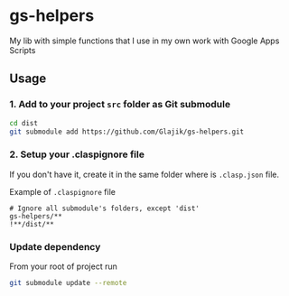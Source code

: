 # gs-helpers
My lib with simple functions that I use in my own work with Google Apps Scripts

## Usage

### 1. Add to your project `src` folder as Git submodule

```BASH
cd dist
git submodule add https://github.com/Glajik/gs-helpers.git
```

### 2. Setup your .claspignore file

If you don't have it, create it in the same folder where is `.clasp.json` file.

Example of `.claspignore` file

```TEXT
# Ignore all submodule's folders, except 'dist'
gs-helpers/**
!**/dist/**
```

### Update dependency

From your root of project run

```BASH
git submodule update --remote
```
